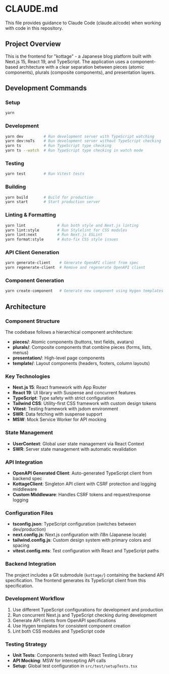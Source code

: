 # CLAUDE.md

This file provides guidance to Claude Code (claude.ai/code) when working with code in this repository.

## Project Overview

This is the frontend for "kottage" - a Japanese blog platform built with Next.js 15, React 19, and TypeScript. The application uses a component-based architecture with a clear separation between pieces (atomic components), plurals (composite components), and presentation layers.

## Development Commands

### Setup
```bash
yarn
```

### Development
```bash
yarn dev         # Run development server with TypeScript watching
yarn dev:noTs    # Run development server without TypeScript checking
yarn ts          # Run TypeScript type checking
yarn ts --watch  # Run TypeScript type checking in watch mode
```

### Testing
```bash
yarn test        # Run Vitest tests
```

### Building
```bash
yarn build       # Build for production
yarn start       # Start production server
```

### Linting & Formatting
```bash
yarn lint              # Run both style and Next.js linting
yarn lint:style        # Run Stylelint for CSS modules
yarn lint:next         # Run Next.js ESLint
yarn format:style      # Auto-fix CSS style issues
```

### API Client Generation
```bash
yarn generate-client    # Generate OpenAPI client from spec
yarn regenerate-client  # Remove and regenerate OpenAPI client
```

### Component Generation
```bash
yarn create-component   # Generate new component using Hygen templates
```

## Architecture

### Component Structure
The codebase follows a hierarchical component architecture:

- **pieces/**: Atomic components (buttons, text fields, avatars)
- **plurals/**: Composite components that combine pieces (forms, lists, menus)
- **presentation/**: High-level page components
- **template/**: Layout components (headers, footers, column layouts)

### Key Technologies
- **Next.js 15**: React framework with App Router
- **React 19**: UI library with Suspense and concurrent features
- **TypeScript**: Type safety with strict configuration
- **Tailwind CSS**: Utility-first CSS framework with custom design tokens
- **Vitest**: Testing framework with jsdom environment
- **SWR**: Data fetching with suspense support
- **MSW**: Mock Service Worker for API mocking

### State Management
- **UserContext**: Global user state management via React Context
- **SWR**: Server state management with automatic revalidation

### API Integration
- **OpenAPI Generated Client**: Auto-generated TypeScript client from backend spec
- **KottageClient**: Singleton API client with CSRF protection and logging middleware
- **Custom Middleware**: Handles CSRF tokens and request/response logging

### Configuration Files
- **tsconfig.json**: TypeScript configuration (switches between dev/production)
- **next.config.js**: Next.js configuration with i18n (Japanese locale)
- **tailwind.config.js**: Custom design system with primary colors and spacing
- **vitest.config.mts**: Test configuration with React and TypeScript paths

### Backend Integration
The project includes a Git submodule (`kottage/`) containing the backend API specification. The frontend generates its TypeScript client from this specification.

### Development Workflow
1. Use different TypeScript configurations for development and production
2. Run concurrent Next.js and TypeScript checking during development
3. Generate API clients from OpenAPI specifications
4. Use Hygen templates for consistent component creation
5. Lint both CSS modules and TypeScript code

### Testing Strategy
- **Unit Tests**: Components tested with React Testing Library
- **API Mocking**: MSW for intercepting API calls
- **Setup**: Global test configuration in `src/test/setupTests.tsx`